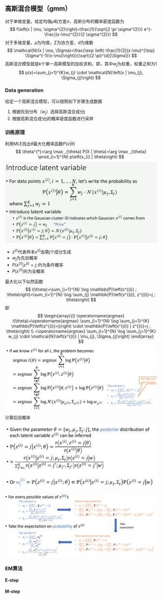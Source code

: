 ## 高斯混合模型（gmm）

对于单维变量，给定均值$\mu$和方差$\sigma$，高斯分布的概率密度函数为
$$
f\left(x | \mu, \sigma^{2}\right)=\frac{1}{\sqrt{2 \pi \sigma^{2}}} e^{-\frac{(x-\mu)^{2}}{2 \sigma^{2}}}
$$
对于多维变量，$\mu$为均值，$\Sigma$为协方差，$d$为维数
$$
\mathcal{N}(x | \mu, \Sigma)=\frac{\exp \left(-\frac{1}{2}(x-\mu)^{\top} \Sigma^{-1}(x-\mu)\right)}{\sqrt{(2 \pi)^{d}|\Sigma|}}
$$
高斯混合模型就是k个单一高斯模型的加权求和，即，其中$w_j$为权重，权重之和为1
$$
p(x)=\sum_{j=1}^{K}w_{j} \cdot \mathcal{N}\left(x | \mu_{j}, \Sigma_{j}\right)
$$

### Data generation

给定一个高斯混合模型，可以按照如下步骤生成数据

1. 根据先验分布（$w_j$）选择高斯混合成分j
2. 根据高斯混合成分j的概率密度函数进行采样

### 训练原理

利用MLE找出$\theta$最大化概率函数$P(x|\theta)$
$$
\theta^{*}=\arg \max _{\theta} P(X | \theta)=\arg \max _{\theta} \prod_{i=1}^{N} p\left(x_{i} | \theta\right)
$$
![image-20200615165420524](gmm.assets/image-20200615165420524.png)

- $z^{(i)}$代表样本$x^{(i)}$由第j个成分生成
- $w_j$为先验概率
- $P(x^{(i)}|z^{(i)}=j;\theta)$为条件概率
- $P(x^{(i)}|\theta)$为全概率

最大化以下似然函数
$$
l(\theta)=\sum_{i=1}^{N} \log \mathbb{P}\left(x^{(i)} ; \theta\right)=\sum_{i=1}^{N} \log \sum_{j} \mathbb{P}\left(x^{(i)}, z^{(i)}=j ; \theta\right)
$$
即
$$
\begin{array}{l}
\operatorname{argmax} l(\theta)=\operatorname{argmax} \sum_{i=1}^{N} \log \sum_{j=1}^{K} \mathbb{P}\left(z^{(i)}=j\right) \cdot \mathbb{P}\left(x^{(i)} | z^{(i)}=j ; \theta\right) \\
=\operatorname{argmax} \sum_{i=1}^{N} \log \sum_{j=1}^{K} w_{j} \cdot \mathcal{N}\left(x^{(i)} | \mu_{j}, \Sigma_{j}\right)
\end{array}
$$
![image-20200615172620387](gmm.assets/image-20200615172620387.png)

计算后验概率

![image-20200615174118488](gmm.assets/image-20200615174118488.png)

![image-20200615175721663](gmm.assets/image-20200615175721663.png)

### EM算法

#### E-step

#### M-step

